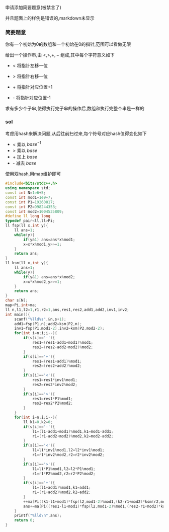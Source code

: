 申请添加简要题意(被禁言了)

并且题面上的样例是错误的,markdown未显示

### 简要题意
你有一个初始为0的数组和一个初始在0的指针,范围可以看做无限

给出一个操作串,由 $<,>,+,-$ 组成,其中每个字符意义如下

* < 将指针左移一位

* \> 将指针右移一位

* \+ 将指针对应位置+1

* \- 将指针对应位置-1

求有多少个子串,使得执行完子串的操作后,数组和执行完整个串是一样的

### sol
考虑用hash来解决问题,从后往前扫过来,每个符号对应hash值得变化如下

* \< 乘以 $base^{-1}$
* \> 乘以 $base$
* \+ 加上 $base$
* \- 减去 $base$

使用双hash,用map维护即可

```cpp
#include<bits/stdc++.h>
using namespace std;
const int N=1e6+5;
const int mod1=1e9+7;
const int P1=19260817;
const int P2=998244353;
const int mod2=1004535809;
#define ll long long
typedef pair<ll,ll>Pi;
ll fsp(ll x,int y){
	ll ans=1;
	while(y){
		if(y&1)	ans=ans*x%mod1;
		x=x*x%mod1,y>>=1;
	}
	return ans;
}
ll ksm(ll x,int y){
	ll ans=1;
	while(y){
		if(y&1)	ans=ans*x%mod2;
		x=x*x%mod2,y>>=1;
	}
	return ans;
}
char s[N];
map<Pi,int>ma;
ll n,l1,l2=1,r1,r2=1,ans,res1,res2,add1,add2,inv1,inv2;
int main(){
	scanf("%lld%s",&n,s+1);
	add1=fsp(P1,n);add2=ksm(P2,n);
	inv1=fsp(P1,mod1-2),inv2=ksm(P2,mod2-2);
	for(int i=n;i;i--){
		if(s[i]=='-'){
			res1=(res1-add1+mod1)%mod1;
			res2=(res2-add2+mod2)%mod2;
		}
		if(s[i]=='+'){
			res1=(res1+add1)%mod1;
			res2=(res2+add2)%mod2;
		}
		if(s[i]=='<'){
			res1=res1*inv1%mod1;
			res2=res2*inv2%mod2;
		}
		if(s[i]=='>'){
			res1=res1*P1%mod1;
			res2=res2*P2%mod2;
		}
	}
	for(int i=n;i;i--){
		ll k1=0,k2=0;
		if(s[i]=='-'){
			l1=(l1-add1+mod1)%mod1,k1=mod1-add1;
			r1=(r1-add2+mod2)%mod2,k2=mod2-add2;
		}
		if(s[i]=='<'){
			l1=l1*inv1%mod1,l2=l2*inv1%mod1;
			r1=r1*inv2%mod2,r2=r2*inv2%mod2;
		}
		if(s[i]=='>'){
			l1=l1*P1%mod1,l2=l2*P1%mod1;
			r1=r1*P2%mod2,r2=r2*P2%mod2;
		}
		if(s[i]=='+'){
			l1=(l1+add1)%mod1,k1=add1;
			r1=(r1+add2)%mod2,k2=add2;
		}
		++ma[Pi((k1-l1+mod1)*fsp(l2,mod1-2)%mod1,(k2-r1+mod2)*ksm(r2,mod2-2)%mod2)];
		ans+=ma[Pi((res1-l1+mod1)*fsp(l2,mod1-2)%mod1,(res2-r1+mod2)*ksm(r2,mod2-2)%mod2)];
	}
	printf("%lld\n",ans);
	return 0;
}

```
